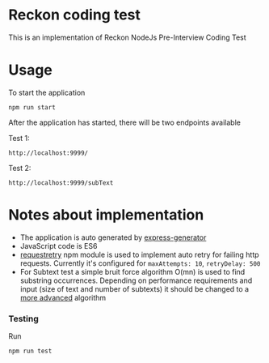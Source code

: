 # Reckon coding test
This is an implementation of Reckon NodeJs Pre-Interview Coding Test

# Usage
To start the application 
```
npm run start
```

After the application has started, there will be two endpoints available

Test 1:
```
http://localhost:9999/
```

Test 2:
```
http://localhost:9999/subText
```

# Notes about implementation
* The application is auto generated by [express-generator](https://expressjs.com/en/starter/generator.html)
* JavaScript code is ES6  
* [requestretry](https://www.npmjs.com/package/requestretry) npm module is used to implement auto retry for failing http requests. 
  Currently it's configured for `maxAttempts: 10`, `retryDelay: 500`
* For Subtext test a simple bruit force algorithm O(mn) is used to find substring occurrences. Depending on performance 
requirements and input (size of text and number of subtexts) it should be changed to a [more advanced](http://www-igm.univ-mlv.fr/~lecroq/string/index.html) 
algorithm

### Testing
 Run
 ```
npm run test
```